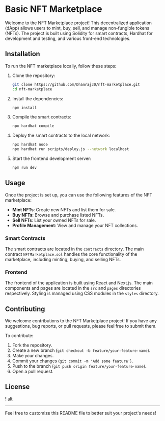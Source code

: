 # Basic NFT Marketplace 
Welcome to the NFT Marketplace project! This decentralized application (dApp) allows users to mint, buy, sell, and manage non-fungible tokens (NFTs). The project is built using Solidity for smart contracts, Hardhat for development and testing, and various front-end technologies.

## Installation

To run the NFT marketplace locally, follow these steps:

1. Clone the repository:

    ```bash
    git clone https://github.com/Dhanraj30/nft-marketplace.git
    cd nft-marketplace
    ```

2. Install the dependencies:

    ```bash
    npm install
    ```

3. Compile the smart contracts:

    ```bash
    npx hardhat compile
    ```

4. Deploy the smart contracts to the local network:

    ```bash
    npx hardhat node
    npx hardhat run scripts/deploy.js --network localhost
    ```

5. Start the frontend development server:

    ```bash
    npm run dev
    ```

## Usage

Once the project is set up, you can use the following features of the NFT marketplace:

- **Mint NFTs**: Create new NFTs and list them for sale.
- **Buy NFTs**: Browse and purchase listed NFTs.
- **Sell NFTs**: List your owned NFTs for sale.
- **Profile Management**: View and manage your NFT collections.

### Smart Contracts

The smart contracts are located in the `contracts` directory. The main contract `NFTMarketplace.sol` handles the core functionality of the marketplace, including minting, buying, and selling NFTs.

### Frontend

The frontend of the application is built using React and Next.js. The main components and pages are located in the `src` and `pages` directories respectively. Styling is managed using CSS modules in the `styles` directory.

## Contributing

We welcome contributions to the NFT Marketplace project! If you have any suggestions, bug reports, or pull requests, please feel free to submit them.

To contribute:

1. Fork the repository.
2. Create a new branch (`git checkout -b feature/your-feature-name`).
3. Make your changes.
4. Commit your changes (`git commit -m 'Add some feature'`).
5. Push to the branch (`git push origin feature/your-feature-name`).
6. Open a pull request.

## License

! [alt]("https://github.com/Dhanraj30/nft-marketplace/blob/main/Screenshot%20(171).png")

---

Feel free to customize this README file to better suit your project's needs!
